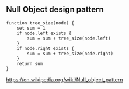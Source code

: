 ## Null Object design pattern

    function tree_size(node) {
        set sum = 1
        if node.left exists {
            sum = sum + tree_size(node.left)
        }
        if node.right exists {
            sum = sum + tree_size(node.right)
        }
        return sum
    }

https://en.wikipedia.org/wiki/Null_object_pattern